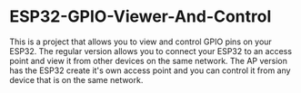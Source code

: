 # ESP32-GPIO-Viewer-And-Control
This is a project that allows you to view and control GPIO pins on your ESP32.
The regular version allows you to connect your ESP32 to an access point and view it from other devices on the same network.
The AP version has the ESP32 create it's own access point and you can control it from any device that is on the same network.
